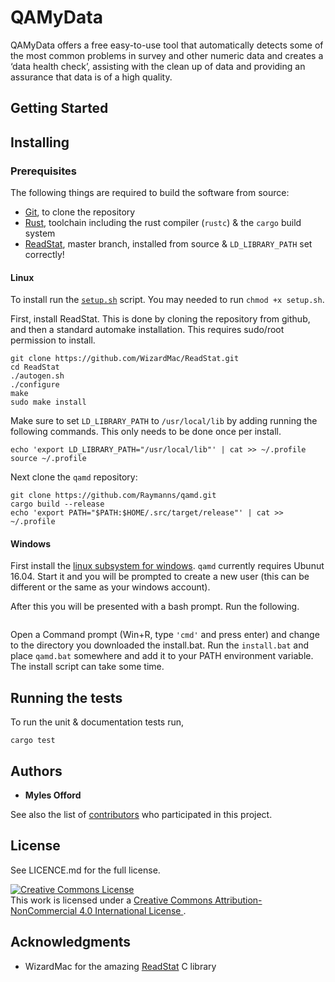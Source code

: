 # QAMyData

QAMyData offers a free easy-to-use tool that automatically detects some of
the most common problems in survey and other numeric data and creates a
‘data health check’, assisting with the clean up of data and providing an
assurance that data is of a high quality.

## Getting Started

## Installing

### Prerequisites

The following things are required to build the software from source:

- [Git], to clone the repository
- [Rust], toolchain including the rust compiler (`rustc`) & the `cargo` build system
- [ReadStat], master branch, installed from source & `LD_LIBRARY_PATH` set correctly!

#### Linux

To install run the [`setup.sh`](./setup.sh) script. You may needed to
run `chmod +x setup.sh`.

First, install ReadStat. This is done by cloning the repository from github,
and then a standard automake installation. This requires sudo/root
permission to install.

```
git clone https://github.com/WizardMac/ReadStat.git
cd ReadStat
./autogen.sh
./configure
make
sudo make install
```

Make sure to set `LD_LIBRARY_PATH` to `/usr/local/lib` by adding running the
following commands. This only needs to be done once per install.

```
echo 'export LD_LIBRARY_PATH="/usr/local/lib"' | cat >> ~/.profile
source ~/.profile
```

Next clone the `qamd` repository:

```
git clone https://github.com/Raymanns/qamd.git
cargo build --release
echo 'export PATH="$PATH:$HOME/.src/target/release"' | cat >> ~/.profile
```

#### Windows

First install the [linux subsystem for windows]. `qamd` currently
requires Ubunut 16.04. Start it and you will be prompted to create
a new user (this can be different or the same as your windows account).

After this you will be presented with a bash prompt. Run the following.

```

```

Open a Command prompt (Win+R, type `'cmd'` and press enter) and change
to the directory you downloaded the install.bat. Run the
`install.bat` and place `qamd.bat` somewhere and add it to your PATH
environment variable. The install script can take some time.

## Running the tests

To run the unit & documentation tests run,

`cargo test`

## Authors

* **Myles Offord**

See also the list of [contributors](https://github.com/raymanns/qamd/contributors)
who participated in this project.

## License

See LICENCE.md for the full license.

<a rel="license" href="http://creativecommons.org/licenses/by-nc/4.0/">
  <img alt="Creative Commons License" style="border-width:0" src="https://i.creativecommons.org/l/by-nc/4.0/88x31.png" /></a>
  <br />
  This work is licensed under a <a rel="license" href="http://creativecommons.org/licenses/by-nc/4.0/">Creative Commons Attribution-NonCommercial 4.0 International License
</a>.

## Acknowledgments

* WizardMac for the amazing [ReadStat] C library

[Git]: https://git-scm.com/
[Rust]: https://rust-lang.org/
[ReadStat]: https://github.com/WizardMac/ReadStat
[linux subsystem for windows]: https://docs.microsoft.com/en-us/windows/wsl/install-win10

